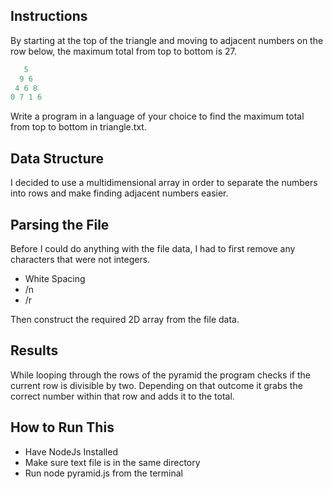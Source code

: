 ## Instructions
By starting at the top of the triangle and moving to adjacent numbers on the row below, the maximum
total from top to bottom is 27.

```javascript
   5
  9 6
 4 6 8
0 7 1 6
```

Write a program in a language of your choice to find the maximum total from top to bottom in
triangle.txt.

## Data Structure
I decided to use a multidimensional array in order to separate the numbers into rows and make finding adjacent numbers easier.

## Parsing the File
Before I could do anything with the file data, I had to first remove any characters that were not integers.
- White Spacing
- /n
- /r

Then construct the required 2D array from the file data.


## Results
While looping through the rows of the pyramid the program checks if the current row is divisible by two.
Depending on that outcome it grabs the correct number within that row and adds it to the total.

## How to Run This
- Have NodeJs Installed
- Make sure text file is in the same directory
- Run node pyramid.js from the terminal
